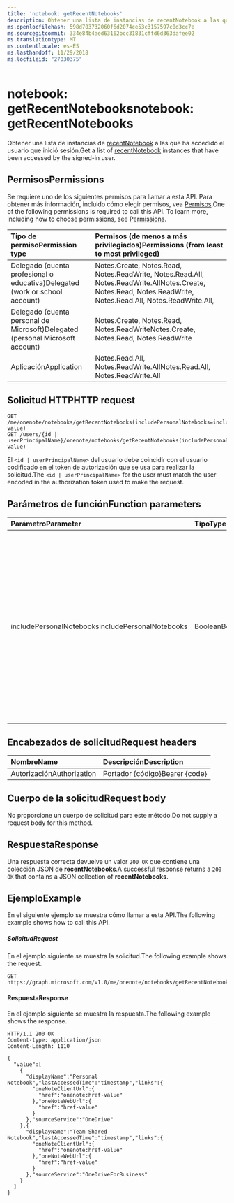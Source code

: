 ```yaml
---
title: 'notebook: getRecentNotebooks'
description: Obtener una lista de instancias de recentNotebook a las que ha accedido el usuario que inició sesión.
ms.openlocfilehash: 598d703732060f6d2074ce53c3157597c0d3cc7e
ms.sourcegitcommit: 334e84b4aed63162bcc31831cffd6d363dafee02
ms.translationtype: MT
ms.contentlocale: es-ES
ms.lasthandoff: 11/29/2018
ms.locfileid: "27030375"
---
```

# <a name="notebook-getrecentnotebooks"></a><span data-ttu-id="8c4ea-103">notebook: getRecentNotebooks</span><span class="sxs-lookup"><span data-stu-id="8c4ea-103">notebook: getRecentNotebooks</span></span>

<span data-ttu-id="8c4ea-104">Obtener una lista de instancias de [recentNotebook](../resources/recentnotebook.md) a las que ha accedido el usuario que inició sesión.</span><span class="sxs-lookup"><span data-stu-id="8c4ea-104">Get a list of [recentNotebook](../resources/recentnotebook.md) instances that have been accessed by the signed-in user.</span></span>

## <a name="permissions"></a><span data-ttu-id="8c4ea-105">Permisos</span><span class="sxs-lookup"><span data-stu-id="8c4ea-105">Permissions</span></span>
<span data-ttu-id="8c4ea-p101">Se requiere uno de los siguientes permisos para llamar a esta API. Para obtener más información, incluido cómo elegir permisos, vea [Permisos](/graph/permissions-reference).</span><span class="sxs-lookup"><span data-stu-id="8c4ea-p101">One of the following permissions is required to call this API. To learn more, including how to choose permissions, see [Permissions](/graph/permissions-reference).</span></span>

|<span data-ttu-id="8c4ea-108">Tipo de permiso</span><span class="sxs-lookup"><span data-stu-id="8c4ea-108">Permission type</span></span>      | <span data-ttu-id="8c4ea-109">Permisos (de menos a más privilegiados)</span><span class="sxs-lookup"><span data-stu-id="8c4ea-109">Permissions (from least to most privileged)</span></span>              |
|:--------------------|:---------------------------------------------------------|
|<span data-ttu-id="8c4ea-110">Delegado (cuenta profesional o educativa)</span><span class="sxs-lookup"><span data-stu-id="8c4ea-110">Delegated (work or school account)</span></span> | <span data-ttu-id="8c4ea-111">Notes.Create, Notes.Read, Notes.ReadWrite, Notes.Read.All, Notes.ReadWrite.All</span><span class="sxs-lookup"><span data-stu-id="8c4ea-111">Notes.Create, Notes.Read, Notes.ReadWrite, Notes.Read.All, Notes.ReadWrite.All,</span></span>|
|<span data-ttu-id="8c4ea-112">Delegado (cuenta personal de Microsoft)</span><span class="sxs-lookup"><span data-stu-id="8c4ea-112">Delegated (personal Microsoft account)</span></span> | <span data-ttu-id="8c4ea-113">Notes.Create, Notes.Read, Notes.ReadWrite</span><span class="sxs-lookup"><span data-stu-id="8c4ea-113">Notes.Create, Notes.Read, Notes.ReadWrite</span></span> |
|<span data-ttu-id="8c4ea-114">Aplicación</span><span class="sxs-lookup"><span data-stu-id="8c4ea-114">Application</span></span> | <span data-ttu-id="8c4ea-115">Notes.Read.All, Notes.ReadWrite.All</span><span class="sxs-lookup"><span data-stu-id="8c4ea-115">Notes.Read.All, Notes.ReadWrite.All</span></span> |

## <a name="http-request"></a><span data-ttu-id="8c4ea-116">Solicitud HTTP</span><span class="sxs-lookup"><span data-stu-id="8c4ea-116">HTTP request</span></span>

<!-- { "blockType": "ignored" } -->
```http
GET /me/onenote/notebooks/getRecentNotebooks(includePersonalNotebooks=includePersonalNotebooks-value)
GET /users/{id | userPrincipalName}/onenote/notebooks/getRecentNotebooks(includePersonalNotebooks=includePersonalNotebooks-value)
```

<span data-ttu-id="8c4ea-117">El `<id | userPrincipalName>` del usuario debe coincidir con el usuario codificado en el token de autorización que se usa para realizar la solicitud.</span><span class="sxs-lookup"><span data-stu-id="8c4ea-117">The `<id | userPrincipalName>` for the user must match the user encoded in the authorization token used to make the request.</span></span>

## <a name="function-parameters"></a><span data-ttu-id="8c4ea-118">Parámetros de función</span><span class="sxs-lookup"><span data-stu-id="8c4ea-118">Function parameters</span></span>

| <span data-ttu-id="8c4ea-119">Parámetro</span><span class="sxs-lookup"><span data-stu-id="8c4ea-119">Parameter</span></span>    | <span data-ttu-id="8c4ea-120">Tipo</span><span class="sxs-lookup"><span data-stu-id="8c4ea-120">Type</span></span>   |<span data-ttu-id="8c4ea-121">Descripción</span><span class="sxs-lookup"><span data-stu-id="8c4ea-121">Description</span></span>|
|:---------------|:--------|:----------|
|<span data-ttu-id="8c4ea-122">includePersonalNotebooks</span><span class="sxs-lookup"><span data-stu-id="8c4ea-122">includePersonalNotebooks</span></span>|<span data-ttu-id="8c4ea-123">Boolean</span><span class="sxs-lookup"><span data-stu-id="8c4ea-123">Boolean</span></span>|<span data-ttu-id="8c4ea-124">Incluir los blocs de notas que pertenecen al usuario.</span><span class="sxs-lookup"><span data-stu-id="8c4ea-124">Include notebooks owned by the user.</span></span> <span data-ttu-id="8c4ea-125">Se establece en `true` para incluir los blocs de notas que pertenecen al usuario; en caso contrario, se establece en `false`.</span><span class="sxs-lookup"><span data-stu-id="8c4ea-125">Set to `true` to include notebooks owned by the user; otherwise, set to `false`.</span></span> <span data-ttu-id="8c4ea-126">Si no incluye el parámetro `includePersonalNotebooks`, la solicitud devolverá una respuesta de error `400`.</span><span class="sxs-lookup"><span data-stu-id="8c4ea-126">If you don't include the `includePersonalNotebooks` parameter, your request will return a `400` error response.</span></span>|

## <a name="request-headers"></a><span data-ttu-id="8c4ea-127">Encabezados de solicitud</span><span class="sxs-lookup"><span data-stu-id="8c4ea-127">Request headers</span></span>
| <span data-ttu-id="8c4ea-128">Nombre</span><span class="sxs-lookup"><span data-stu-id="8c4ea-128">Name</span></span>       | <span data-ttu-id="8c4ea-129">Descripción</span><span class="sxs-lookup"><span data-stu-id="8c4ea-129">Description</span></span>|
|:---------------|:----------|
| <span data-ttu-id="8c4ea-130">Autorización</span><span class="sxs-lookup"><span data-stu-id="8c4ea-130">Authorization</span></span>  | <span data-ttu-id="8c4ea-131">Portador {código}</span><span class="sxs-lookup"><span data-stu-id="8c4ea-131">Bearer {code}</span></span>|

## <a name="request-body"></a><span data-ttu-id="8c4ea-132">Cuerpo de la solicitud</span><span class="sxs-lookup"><span data-stu-id="8c4ea-132">Request body</span></span>
<span data-ttu-id="8c4ea-133">No proporcione un cuerpo de solicitud para este método.</span><span class="sxs-lookup"><span data-stu-id="8c4ea-133">Do not supply a request body for this method.</span></span>

## <a name="response"></a><span data-ttu-id="8c4ea-134">Respuesta</span><span class="sxs-lookup"><span data-stu-id="8c4ea-134">Response</span></span>
<span data-ttu-id="8c4ea-135">Una respuesta correcta devuelve un valor `200 OK` que contiene una colección JSON de **recentNotebooks**.</span><span class="sxs-lookup"><span data-stu-id="8c4ea-135">A successful response returns a `200 OK` that contains a JSON collection of **recentNotebooks**.</span></span>

## <a name="example"></a><span data-ttu-id="8c4ea-136">Ejemplo</span><span class="sxs-lookup"><span data-stu-id="8c4ea-136">Example</span></span>
<span data-ttu-id="8c4ea-137">En el siguiente ejemplo se muestra cómo llamar a esta API.</span><span class="sxs-lookup"><span data-stu-id="8c4ea-137">The following example shows how to call this API.</span></span>

##### <a name="request"></a><span data-ttu-id="8c4ea-138">Solicitud</span><span class="sxs-lookup"><span data-stu-id="8c4ea-138">Request</span></span>
<span data-ttu-id="8c4ea-139">En el ejemplo siguiente se muestra la solicitud.</span><span class="sxs-lookup"><span data-stu-id="8c4ea-139">The following example shows the request.</span></span>
<!-- { "blockType": "request", "name": "recent_notebooks", "scopes": "notes.read" } -->
```http
GET https://graph.microsoft.com/v1.0/me/onenote/notebooks/getRecentNotebooks(includePersonalNotebooks=true)
```

#### <a name="response"></a><span data-ttu-id="8c4ea-140">Respuesta</span><span class="sxs-lookup"><span data-stu-id="8c4ea-140">Response</span></span>
<span data-ttu-id="8c4ea-141">En el ejemplo siguiente se muestra la respuesta.</span><span class="sxs-lookup"><span data-stu-id="8c4ea-141">The following example shows the response.</span></span>

<!-- {
  "blockType": "response",
  "truncated": true,
  "@odata.type": "Collection(microsoft.graph.recentNotebook)",
  "isCollection": true
} -->
```http
HTTP/1.1 200 OK
Content-type: application/json
Content-Length: 1110

{
  "value":[
    {
      "displayName":"Personal Notebook","lastAccessedTime":"timestamp","links":{
        "oneNoteClientUrl":{
          "href":"onenote:href-value"
        },"oneNoteWebUrl":{
          "href":"href-value"
        }
      },"sourceService":"OneDrive"
    },{
      "displayName":"Team Shared Notebook","lastAccessedTime":"timestamp","links":{
        "oneNoteClientUrl":{
          "href":"onenote:href-value"
        },"oneNoteWebUrl":{
          "href":"href-value"
        }
      },"sourceService":"OneDriveForBusiness"
    }
  ]
}
```

